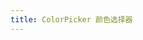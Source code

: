 ```yaml
---
title: ColorPicker 颜色选择器
---
```


<ClientOnly>
<template>
  <show-components title="类型" :linesOfCode="25">
      <show-components-item label="Image">
          <ColorPicker v-model="color"
          />
      </show-components-item>
<template slot="code">

```vue
<template>
  <CheckBox
    :styles="baseStyle"
    v-model="a"
  />
  <CheckBox
    :styles="baseStyle"
    v-model="b"
  />
  <CheckBox
    :styles="baseStyle"
    v-model="c"
  />
</template>
<script>
export default {
  data(){
    return {
      color: "#FFFFFF",
    }
  }
};
</script>
```
</template>
  </show-components>
</template>
</ClientOnly>

<script>
export default {
  data() {
    return {
      color: "#FFFFFF",
    }
  },
  created() {
    //debugger
  }
};
</script>
